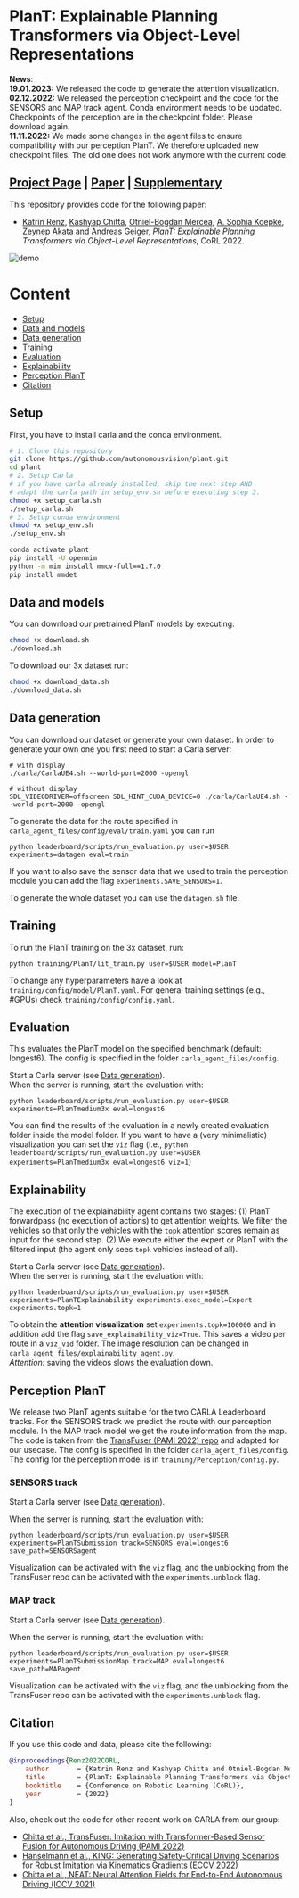 # PlanT: Explainable Planning Transformers via Object-Level Representations


**News**: \
**19.01.2023:** We released the code to generate the attention visualization. \
**02.12.2022:** We released the perception checkpoint and the code for the SENSORS and MAP track agent. Conda environment needs to be updated. Checkpoints of the perception are in the checkpoint folder. Please download again. \
**11.11.2022:** We made some changes in the agent files to ensure compatibility with our perception PlanT. We therefore uploaded new checkpoint files. The old one does not work anymore with the current code.

## [Project Page](http://www.katrinrenz.de/plant) | [Paper](https://arxiv.org/abs/2210.14222) | [Supplementary](https://www.katrinrenz.de/plant/resources/PlanT_supp.pdf) 


This repository provides code for the following paper:

- [Katrin Renz](https://www.katrinrenz.de), [Kashyap Chitta](https://kashyap7x.github.io/), [Otniel-Bogdan Mercea](https://merceaotniel.github.io/), [A. Sophia Koepke](https://www.eml-unitue.de/people/almut-sophia-koepke), [Zeynep Akata](https://www.eml-unitue.de/people/zeynep-akata) and [Andreas Geiger](http://www.cvlibs.net/),
*PlanT: Explainable Planning Transformers via Object-Level Representations*, CoRL 2022.  


![demo](gfx/plant_teaser.gif)

# Content
* [Setup](#setup)
* [Data and models](#data-and-models)
* [Data generation](#data-generation)
* [Training](#training)
* [Evaluation](#evaluation)
* [Explainability](#explainability)
* [Perception PlanT](#perception-plant)
* [Citation](#citation)


## Setup
First, you have to install carla and the conda environment.

``` bash
# 1. Clone this repository
git clone https://github.com/autonomousvision/plant.git
cd plant
# 2. Setup Carla
# if you have carla already installed, skip the next step AND
# adapt the carla path in setup_env.sh before executing step 3.
chmod +x setup_carla.sh
./setup_carla.sh
# 3. Setup conda environment
chmod +x setup_env.sh
./setup_env.sh

conda activate plant
pip install -U openmim
python -m mim install mmcv-full==1.7.0
pip install mmdet
```


## Data and models
You can download our pretrained PlanT models by executing:
``` bash
chmod +x download.sh
./download.sh
```

To download our 3x dataset run:
``` bash
chmod +x download_data.sh
./download_data.sh
```


## Data generation
You can download our dataset or generate your own dataset.
In order to generate your own one you first need to start a Carla server:
```
# with display
./carla/CarlaUE4.sh --world-port=2000 -opengl
```
```
# without display
SDL_VIDEODRIVER=offscreen SDL_HINT_CUDA_DEVICE=0 ./carla/CarlaUE4.sh --world-port=2000 -opengl
```

To generate the data for the route specified in `carla_agent_files/config/eval/train.yaml` you can run
```
python leaderboard/scripts/run_evaluation.py user=$USER experiments=datagen eval=train
```
If you want to also save the sensor data that we used to train the perception module you can add the flag `experiments.SAVE_SENSORS=1`.

To generate the whole dataset you can use the `datagen.sh` file.


## Training
To run the PlanT training on the 3x dataset, run:
```
python training/PlanT/lit_train.py user=$USER model=PlanT
```
To change any hyperparameters have a look at `training/config/model/PlanT.yaml`. For general training settings (e.g., #GPUs) check `training/config/config.yaml`.


## Evaluation
This evaluates the PlanT model on the specified benchmark (default: longest6). The config is specified in the folder `carla_agent_files/config`.

Start a Carla server (see [Data generation](#data-generation)).\
When the server is running, start the evaluation with:
```
python leaderboard/scripts/run_evaluation.py user=$USER experiments=PlanTmedium3x eval=longest6
```
You can find the results of the evaluation in a newly created evaluation folder inside the model folder. If you want to have a (very minimalistic) visualization you can set the `viz` flag (i.e., `python leaderboard/scripts/run_evaluation.py user=$USER experiments=PlanTmedium3x eval=longest6 viz=1`)


## Explainability
The execution of the explainability agent contains two stages: (1) PlanT forwardpass (no execution of actions) to get attention weights. We filter the vehicles so that only the vehicles with the `topk` attention scores remain as input for the second step. (2) We execute either the expert or PlanT with the filtered input (the agent only sees `topk` vehicles instead of all).

Start a Carla server (see [Data generation](#data-generation)). \
When the server is running, start the evaluation with:
```
python leaderboard/scripts/run_evaluation.py user=$USER experiments=PlanTExplainability experiments.exec_model=Expert experiments.topk=1
```

To obtain the **attention visualization** set `experiments.topk=100000` and in addition add the flag `save_explainability_viz=True`. This saves a video per route in a `viz_vid` folder. The image resolution can be changed in `carla_agent_files/explainability_agent.py`. \
*Attention:* saving the videos slows the evaluation down.


## Perception PlanT
We release two PlanT agents suitable for the two CARLA Leaderboard tracks. For the SENSORS track we predict the route with our perception module. In the MAP track model we get the route information from the map. The code is taken from the [TransFuser (PAMI 2022) repo](https://github.com/autonomousvision/transfuser) and adapted for our usecase. The config is specified in the folder `carla_agent_files/config`. The config for the perception model is in `training/Perception/config.py`.

### SENSORS track
Start a Carla server (see [Data generation](#data-generation)).

When the server is running, start the evaluation with:
```
python leaderboard/scripts/run_evaluation.py user=$USER experiments=PlanTSubmission track=SENSORS eval=longest6 save_path=SENSORSagent
```
Visualization can be activated with the `viz` flag, and the unblocking from the TransFuser repo can be activated with the `experiments.unblock` flag.

### MAP track
Start a Carla server (see [Data generation](#data-generation)).

When the server is running, start the evaluation with:
```
python leaderboard/scripts/run_evaluation.py user=$USER experiments=PlanTSubmissionMap track=MAP eval=longest6 save_path=MAPagent
```
Visualization can be activated with the `viz` flag, and the unblocking from the TransFuser repo can be activated with the `experiments.unblock` flag.

## Citation
If you use this code and data, please cite the following:

```bibtex
@inproceedings{Renz2022CORL,
    author       = {Katrin Renz and Kashyap Chitta and Otniel-Bogdan Mercea and A. Sophia Koepke and Zeynep Akata and Andreas Geiger},
    title        = {PlanT: Explainable Planning Transformers via Object-Level Representations},
    booktitle    = {Conference on Robotic Learning (CoRL)},
    year         = {2022}
}
```

Also, check out the code for other recent work on CARLA from our group:
- [Chitta et al., TransFuser: Imitation with Transformer-Based Sensor Fusion for Autonomous Driving (PAMI 2022)](https://github.com/autonomousvision/transfuser)
- [Hanselmann et al., KING: Generating Safety-Critical Driving Scenarios for Robust Imitation via Kinematics Gradients (ECCV 2022)](https://github.com/autonomousvision/king)
- [Chitta et al., NEAT: Neural Attention Fields for End-to-End Autonomous Driving (ICCV 2021)](https://github.com/autonomousvision/neat)

